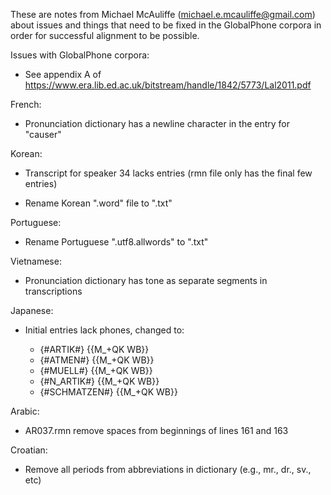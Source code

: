 These are notes from Michael McAuliffe (michael.e.mcauliffe@gmail.com)
about issues and things that need to be fixed in the GlobalPhone corpora
in order for successful alignment to be possible.

Issues with GlobalPhone corpora:

* See appendix A of https://www.era.lib.ed.ac.uk/bitstream/handle/1842/5773/Lal2011.pdf

French:

* Pronunciation dictionary has a newline character in the entry for "causer"

Korean:

* Transcript for speaker 34 lacks entries (rmn file only has the final
few entries)

* Rename Korean ".word" file to ".txt"

Portuguese:

* Rename Portuguese ".utf8.allwords" to ".txt"

Vietnamese:

* Pronunciation dictionary has tone as separate segments in transcriptions

Japanese:

* Initial entries lack phones, changed to:

  * {#ARTIK#} {{M_+QK WB}}
  * {#ATMEN#} {{M_+QK WB}}
  * {#MUELL#} {{M_+QK WB}}
  * {#N_ARTIK#} {{M_+QK WB}}
  * {#SCHMATZEN#} {{M_+QK WB}}

Arabic:

* AR037.rmn remove spaces from beginnings of lines 161 and 163

Croatian:

* Remove all periods from abbreviations in dictionary (e.g., mr., dr., sv., etc)
